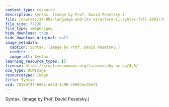 ```yaml
---
content_type: resource
description: Syntax. (Image by Prof. David Pesetsky.)
file: /courses/24-902-language-and-its-structure-ii-syntax-fall-2003/7815bf446962e07d2c907e907ecd5ef1_24-902f03.jpg
file_size: 77128
file_type: image/jpeg
hide_download: true
hide_download_original: null
image_metadata:
  caption: Syntax. (Image by Prof. David Pesetsky.)
  credit: ''
  image-alt: Syntax.
learning_resource_types: []
license: https://creativecommons.org/licenses/by-nc-sa/4.0/
ocw_type: OCWImage
resourcetype: Image
title: Syntax
uid: 7815bf44-6962-e07d-2c90-7e907ecd5ef1
---
```

Syntax. (Image by Prof. David Pesetsky.)